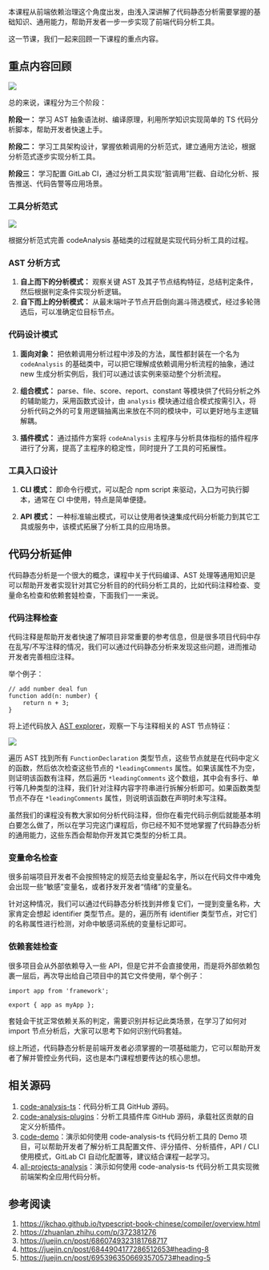 本课程从前端依赖治理这个角度出发，由浅入深讲解了代码静态分析需要掌握的基础知识、通用能力，帮助开发者一步一步实现了前端代码分析工具。


这一节课，我们一起来回顾一下课程的重点内容。

  


## 重点内容回顾

![](https://p3-juejin.byteimg.com/tos-cn-i-k3u1fbpfcp/5b334d18a659401b9f0eea91c18e40fc~tplv-k3u1fbpfcp-zoom-1.image)

总的来说，课程分为三个阶段：

  


**阶段一：** 学习 AST 抽象语法树、编译原理，利用所学知识实现简单的 TS 代码分析脚本，帮助开发者快速上手。

**阶段二：** 学习工具架构设计，掌握依赖调用的分析范式，建立通用方法论，根据分析范式逐步实现分析工具。

**阶段三：** 学习配置 GitLab CI，通过分析工具实现“脏调用”拦截、自动化分析、报告推送、代码告警等应用场景。

  


### 工具分析范式

  


![](https://p3-juejin.byteimg.com/tos-cn-i-k3u1fbpfcp/61c5f681b6d74697a5feac2504e90402~tplv-k3u1fbpfcp-zoom-1.image)

  


根据分析范式完善 codeAnalysis 基础类的过程就是实现代码分析工具的过程。

  


### AST 分析方式

  


1.  **自上而下的分析模式：** 观察关键 AST 及其子节点结构特征，总结判定条件，然后根据判定条件实现分析逻辑。
1.  **自下而上的分析模式：** 从最末端叶子节点开启倒向漏斗筛选模式，经过多轮筛选后，可以准确定位目标节点。

  


### 代码设计模式

  


1.  **面向对象：** 把依赖调用分析过程中涉及的方法，属性都封装在一个名为 `codeAnalysis` 的基础类中，可以把它理解成依赖调用分析流程的抽象，通过 new 生成分析实例后，我们可以通过该实例来驱动整个分析流程。

  


2.  **组合模式：** parse、file、score、report、constant 等模块供了代码分析之外的辅助能力，采用函数式设计，由 `analysis` 模块通过组合模式按需引入，将分析代码之外的可复用逻辑抽离出来放在不同的模块中，可以更好地与主逻辑解耦。

  


3.  **插件模式：** 通过插件方案将 `codeAnalysis` 主程序与分析具体指标的插件程序进行了分离，提高了主程序的稳定性，同时提升了工具的可拓展性。

  


### 工具入口设计

  


1.  **CLI 模式：** 即命令行模式，可以配合 npm script 来驱动，入口为可执行脚本，通常在 CI 中使用，特点是简单便捷。

  


2.  **API 模式：** 一种标准输出模式，可以让使用者快速集成代码分析能力到其它工具或服务中，该模式拓展了分析工具的应用场景。

  


## 代码分析延伸

  


代码静态分析是一个很大的概念，课程中关于代码编译、AST 处理等通用知识是可以帮助开发者实现针对其它分析目的的代码分析工具的，比如代码注释检查、变量命名检查和依赖套娃检查，下面我们一一来说。

  


### 代码注释检查

  


代码注释是帮助开发者快速了解项目非常重要的参考信息，但是很多项目代码中存在乱写/不写注释的情况，我们可以通过代码静态分析来发现这些问题，进而推动开发者完善相应注释。

  


举个例子：

```
// add number deal fun
function add(n: number) {
    return n + 3;
}
```

将上述代码放入 [AST explorer](https://astexplorer.net/?spm=taofed.bloginfo.blog.3.3ba15ac8enL4hJ#/gist/881d78bbff88e23e52d6fc2b35f2b419/08994501ee540fe2e93afc6877ab738261ce14fd)，观察一下与注释相关的 AST 节点特征：

![](https://p3-juejin.byteimg.com/tos-cn-i-k3u1fbpfcp/95b3d8bbcc5f47f4a28aae726c91c17f~tplv-k3u1fbpfcp-zoom-1.image)

  
遍历 AST 找到所有 `FunctionDeclaration` 类型节点，这些节点就是在代码中定义的函数，然后依次检查这些节点的 `*leadingComments` 属性。如果该属性不为空，则证明该函数有注释，然后遍历 `*leadingComments` 这个数组，其中会有多行、单行等几种类型的注释，我们针对注释内容字符串进行拆解分析即可。如果函数类型节点不存在 `*leadingComments` 属性，则说明该函数在声明时未写注释。

  


虽然我们的课程没有教大家如何分析代码注释，但你在看完代码示例后就能基本明白要怎么做了，所以在学习完这门课程后，你已经不知不觉地掌握了代码静态分析的通用能力，这些东西会帮助你开发其它类型的分析工具。

  


### 变量命名检查

  


很多前端项目开发者不会按照特定的规范去给变量起名字，所以在代码文件中难免会出现一些“敏感”变量名，或者抒发开发者“情绪”的变量名。

针对这种情况，我们可以通过代码静态分析找到并修复它们，一提到变量名称，大家肯定会想起 identifier 类型节点。是的，遍历所有 identifier 类型节点，对它们的名称属性进行检测，对命中敏感词系统的变量标记即可。

  


### 依赖套娃检查

  


很多项目会从外部依赖导入一些 API，但是它并不会直接使用，而是将外部依赖包裹一层后，再次导出给自己项目中的其它文件使用，举个例子：

```
import app from 'framework';

export { app as myApp };
```

套娃会干扰正常依赖关系的判定，需要识别并标记此类场景，在学习了如何对 import 节点分析后，大家可以思考下如何识别代码套娃。

  


综上所述，代码静态分析是前端开发者必须掌握的一项基础能力，它可以帮助开发者了解并管控业务代码，这也是本门课程想要传达的核心思想。

  


## 相关源码

  


1.  [code-analysis-ts](https://github.com/liangxin199045/code-analysis-ts)：代码分析工具 GitHub 源码。
1.  [code-analysis-plugins](https://github.com/liangxin199045/code-analysis-plugins)：分析工具插件库 GitHub 源码，承载社区贡献的自定义分析插件。
1.  [code-demo](https://github.com/liangxin199045/code-demo)：演示如何使用 code-analysis-ts 代码分析工具的 Demo 项目，可以帮助开发者了解分析工具配置文件、评分插件、分析插件，API / CLI 使用模式，GitLab CI 自动化配置等，建议结合课程一起学习。
1.  [all-projects-analysis](https://github.com/liangxin199045/all-projects-analysis)：演示如何使用 code-analysis-ts 代码分析工具实现微前端架构全应用代码分析。

  


## 参考阅读


1.  https://jkchao.github.io/typescript-book-chinese/compiler/overview.html
1.  https://zhuanlan.zhihu.com/p/372381276
1.  https://juejin.cn/post/6860749323181768717
1.  https://juejin.cn/post/6844904177286512653#heading-8
1.  https://juejin.cn/post/6953963506693570573#heading-5